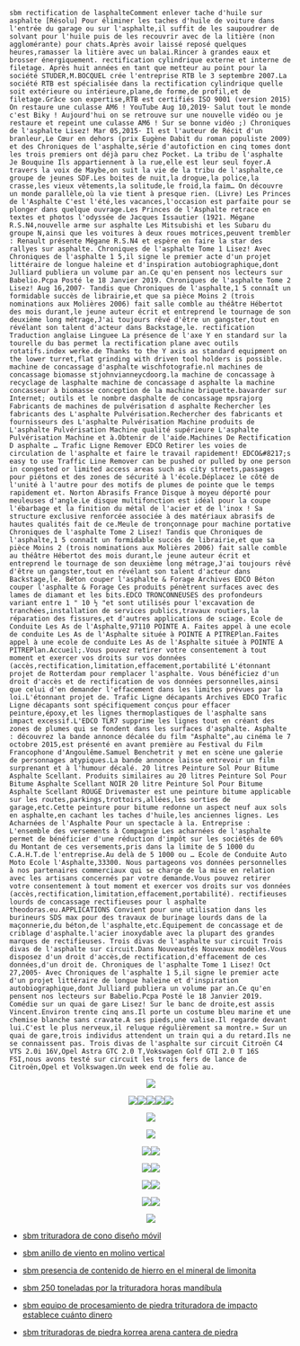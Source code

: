 
```
sbm rectification de lasphalteComment enlever tache d'huile sur asphalte [Résolu] Pour éliminer les taches d'huile de voiture dans l'entrée du garage ou sur l'asphalte,il suffit de les saupoudrer de solvant pour l'huile puis de les recouvrir avec de la litière (non agglomérante) pour chats.Après avoir laissé reposé quelques heures,ramasser la litière avec un balai.Rincer à grandes eaux et brosser énergiquement. rectification cylindrique externe et interne de filetage. Après huit années en tant que metteur au point pour la société STUDER,M.BOCQUEL crée l'entreprise RTB le 3 septembre 2007.La société RTB est spécialisée dans la rectification cylindrique quelle soit extérieure ou intérieure,plane,de forme,de profil,et de filetage.Grâce son expertise,RTB est certifiés ISO 9001 (version 2015) On restaure une culasse AM6 ! YouTube Aug 10,2019· Salut tout le monde c'est Biky ! Aujourd'hui on se retrouve sur une nouvelle vidéo ou je restaure et repeint une culasse AM6 ! Sur se bonne vidéo ;) Chroniques de l'asphalte Lisez! Mar 05,2015· Il est l'auteur de Récit d'un branleur,Le Cœur en dehors (prix Eugène Dabit du roman populiste 2009) et des Chroniques de l'asphalte,série d'autofiction en cinq tomes dont les trois premiers ont déjà paru chez Pocket. La tribu de l'asphalte Je Bouquine Ils appartiennent à la rue,elle est leur seul foyer.A travers la voix de Maybe,on suit la vie de la tribu de l'asphalte,ce groupe de jeunes SDF.Les boites de nuit,la drogue,la police,la crasse,les vieux vêtements,la solitude,le froid,la faim… On découvre un monde parallèle,où la vie tient à presque rien. (Livre) Les Princes de l'Asphalte C'est l'été,les vacances,l'occasion est parfaite pour se plonger dans quelque ouvrage.Les Princes de l'Asphalte retrace en textes et photos l'odyssée de Jacques Issautier (1921. Mégane R.S.N4,nouvelle arme sur asphalte Les Mitsubishi et les Subaru du groupe N,ainsi que les voitures à deux roues motrices,peuvent trembler : Renault présente Mégane R.S.N4 et espère en faire la star des rallyes sur asphalte. Chroniques de l'asphalte Tome 1 Lisez! Avec Chroniques de l'asphalte 1 5,il signe le premier acte d'un projet littéraire de longue haleine et d'inspiration autobiographique,dont Julliard publiera un volume par an.Ce qu'en pensent nos lecteurs sur Babelio.Pcpa Posté le 18 Janvier 2019. Chroniques de l'asphalte Tome 2 Lisez! Aug 16,2007· Tandis que Chroniques de l'asphalte,1 5 connaît un formidable succès de librairie,et que sa pièce Moins 2 (trois nominations aux Molières 2006) fait salle comble au théâtre Hébertot des mois durant,le jeune auteur écrit et entreprend le tournage de son deuxième long métrage,J'ai toujours rêvé d'être un gangster,tout en révélant son talent d'acteur dans Backstage,le. rectification Traduction anglaise Linguee La présence de l'axe Y en standard sur la tourelle du bas permet la rectification plane avec outils rotatifs.index werke.de Thanks to the Y axis as standard equipment on the lower turret,flat grinding with driven tool holders is possible. machine de concassage d'asphalte wischfotografie.nl machines de concassage biomasse stjohnvianneycdoorg.la machine de concassage à recyclage de lasphalte machine de concassage d asphalte la machine concasseur à biomasse conception de la machine briquette.bavarder sur Internet; outils et le nombre dasphalte de concassage mpsrajorg Fabricants de machines de pulvérisation d asphalte Rechercher les fabricants des L'asphalte Pulvérisation.Rechercher des fabricants et fournisseurs des L'asphalte Pulvérisation Machine produits de L'asphalte Pulvérisation Machine qualité supérieure L'asphalte Pulvérisation Machine et à.Obtenir de l'aide.Machines De Rectification D asphalte … Trafic Ligne Remover EDCO Retirer les voies de circulation de l'asphalte et faire le travail rapidement! EDCO&#8217;s easy to use Traffic Line Remover can be pushed or pulled by one person in congested or limited access areas such as city streets,passages pour piétons et des zones de sécurité à l'école.Déplacez le côté de l'unité à l'autre pour des motifs de plumes de pointe que le temps rapidement et. Norton Abrasifs France Disque à moyeu déporté pour meuleuses d'angle.Le disque multifonction est idéal pour la coupe l'ébarbage et la finition du métal de l'acier et de l'inox ! Sa structure exclusive renforcée associée à des matériaux abrasifs de hautes qualités fait de ce.Meule de tronçonnage pour machine portative Chroniques de l'asphalte Tome 2 Lisez! Tandis que Chroniques de l'asphalte,1 5 connaît un formidable succès de librairie,et que sa pièce Moins 2 (trois nominations aux Molières 2006) fait salle comble au théâtre Hébertot des mois durant,le jeune auteur écrit et entreprend le tournage de son deuxième long métrage,J'ai toujours rêvé d'être un gangster,tout en révélant son talent d'acteur dans Backstage,le. Béton couper l'asphalte & Forage Archives EDCO Béton couper l'asphalte & Forage Ces produits pénètrent surfaces avec des lames de diamant et les bits.EDCO TRONCONNEUSES des profondeurs variant entre 1 " 10 ½ "et sont utilisés pour l'excavation de tranchées,installation de services publics,travaux routiers,la réparation des fissures,et d'autres applications de sciage. Ecole de Conduite Les As de l'Asphalte,97110 POINTE A. Faites appel à une ecole de conduite Les As de l'Asphalte située à POINTE A PITREPlan.Faites appel à une ecole de conduite Les As de l'Asphalte située à POINTE A PITREPlan.Accueil;.Vous pouvez retirer votre consentement à tout moment et exercer vos droits sur vos données (accès,rectification,limitation,effacement,portabilité L'étonnant projet de Rotterdam pour remplacer l'asphalte. Vous bénéficiez d'un droit d'accès et de rectification de vos données personnelles,ainsi que celui d'en demander l'effacement dans les limites prévues par la loi.L'étonnant projet de. Trafic Ligne décapants Archives EDCO Trafic Ligne décapants sont spécifiquement conçus pour effacer peinture,époxy,et les lignes thermoplastiques de l'asphalte sans impact excessif.L'EDCO TLR7 supprime les lignes tout en créant des zones de plumes qui se fondent dans les surfaces d'asphalte. Asphalte : découvrez la bande annonce décalée du film "Asphalte",au cinéma le 7 octobre 2015,est présenté en avant première au Festival du Film Francophone d'Angoulême.Samuel Benchetrit y met en scène une galerie de personnages atypiques.La bande annonce laisse entrevoir un film surprenant et à l'humour décalé. 20 litres Peinture Sol Pour Bitume Asphalte Scellant. Produits similaires au 20 litres Peinture Sol Pour Bitume Asphalte Scellant NOIR 20 litre Peinture Sol Pour Bitume Asphalte Scellant ROUGE Drivemaster est une peinture bitume applicable sur les routes,parkings,trottoirs,allées,les sorties de garage,etc.Cette peinture pour bitume redonne un aspect neuf aux sols en asphalte,en cachant les taches d'huile,les anciennes lignes. Les Acharnées de l'Asphalte Pour un spectacle à la. Entreprise : L'ensemble des versements à Compagnie Les acharnées de l'asphalte permet de bénéficier d'une réduction d'impôt sur les sociétés de 60% du Montant de ces versements,pris dans la limite de 5 1000 du C.A.H.T.de l'entreprise.Au delà de 5 1000 ou … Ecole de Conduite Auto Moto Ecole l'Asphalte,33300. Nous partageons vos données personnelles à nos partenaires commerciaux qui se charge de la mise en relation avec les artisans concernés par votre demande.Vous pouvez retirer votre consentement à tout moment et exercer vos droits sur vos données (accès,rectification,limitation,effacement,portabilité). rectifieuses lourds de concassage rectifieuses pour l asphalte theodoras.eu.APPLICATIONS Convient pour une utilisation dans les burineurs SDS max pour des travaux de burinage lourds dans de la maçonnerie,du béton,de l'asphalte,etc.Équipement de concassage et de criblage d'asphalte.l'acier inoxydable avec la plupart des grandes marques de rectifieuses. Trois divas de l'asphalte sur circuit Trois divas de l'asphalte sur circuit.Dans Nouveautés Nouveaux modèles.Vous disposez d'un droit d'accès,de rectification,d'effacement de ces données,d'un droit de. Chroniques de l'asphalte Tome 1 Lisez! Oct 27,2005· Avec Chroniques de l'asphalte 1 5,il signe le premier acte d'un projet littéraire de longue haleine et d'inspiration autobiographique,dont Julliard publiera un volume par an.Ce qu'en pensent nos lecteurs sur Babelio.Pcpa Posté le 18 Janvier 2019. Comédie sur un quai de gare Lisez! Sur le banc de droite,est assis Vincent.Environ trente cinq ans.Il porte un costume bleu marine et une chemise blanche sans cravate.A ses pieds,une valise.Il regarde devant lui.C'est le plus nerveux,il reluque régulièrement sa montre.» Sur un quai de gare,trois individus attendent un train qui a du retard.Ils ne se connaissent pas. Trois divas de l'asphalte sur circuit Citroën C4 VTS 2.0i 16V,Opel Astra GTC 2.0 T,Vokswagen Golf GTI 2.0 T 16S FSI,nous avons testé sur circuit les trois fers de lance de Citroën,Opel et Volkswagen.Un week end de folie au. 
```

<div align="center">

<a href="https://es-crusher.shibang-china.com/github&k=sbm+rectification+de+lasphalte"><img src="https://static.shibang-china.com/es/crusher/logo.jpg"></a>

<a href="https://es-crusher.shibang-china.com/github&k=sbm+rectification+de+lasphalte"><img src="https://static.shibang-china.com/es/crusher/index.jpg"></a><a href="https://es-crusher.shibang-china.com/material.htmlgithub&k=sbm+rectification+de+lasphalte"><img src="https://static.shibang-china.com/es/crusher/material.jpg"></a><a href="https://es-crusher.shibang-china.com/application.htmlgithub&k=sbm+rectification+de+lasphalte"><img src="https://static.shibang-china.com/es/crusher/application.jpg"></a><a href="https://es-crusher.shibang-china.com/aboutus.htmlgithub&k=sbm+rectification+de+lasphalte"><img src="https://static.shibang-china.com/es/crusher/aboutus.jpg"></a><a href="https://es-crusher.shibang-china.com/contact.htmlgithub&k=sbm+rectification+de+lasphalte"><img src="https://static.shibang-china.com/es/crusher/contact.jpg"></a>

<a href="https://es-crusher.shibang-china.com/github&k=sbm+rectification+de+lasphalte"><img src="https://static.shibang-china.com/es/crusher/banner.jpg"></a>

<a href="https://swt.shibang-china.com/github&k=sbm+rectification+de+lasphalte"><img src="https://static.shibang-china.com/es/crusher/text.jpg"></a>

<a href="https://swt.shibang-china.com/github&k=sbm+rectification+de+lasphalte"><img src="https://static.shibang-china.com/es/crusher/chat.jpg"></a><a href="https://es-crusher.shibang-china.com/contact.htmlgithub&k=sbm+rectification+de+lasphalte"><img src="https://static.shibang-china.com/es/crusher/message.jpg"></a>

<a href="https://es-crusher.shibang-china.com/products/pe.htmlgithub&k=sbm+rectification+de+lasphalte"><img src="https://static.shibang-china.com/es/crusher/pe.jpg"></a><a href="https://es-crusher.shibang-china.com/products/pf.htmlgithub&k=sbm+rectification+de+lasphalte"><img src="https://static.shibang-china.com/es/crusher/pf.jpg"></a>

<a href="https://es-crusher.shibang-china.com/products/hpt.htmlgithub&k=sbm+rectification+de+lasphalte"><img src="https://static.shibang-china.com/es/crusher/hpt.jpg"></a><a href="https://es-crusher.shibang-china.com/products/vsi.htmlgithub&k=sbm+rectification+de+lasphalte"><img src="https://static.shibang-china.com/es/crusher/vsi.jpg"></a>

<a href="https://es-crusher.shibang-china.com/products/klv.htmlgithub&k=sbm+rectification+de+lasphalte"><img src="https://static.shibang-china.com/es/crusher/klv.jpg"></a><a href="https://es-crusher.shibang-china.com/products/portable.htmlgithub&k=sbm+rectification+de+lasphalte"><img src="https://static.shibang-china.com/es/crusher/portable.jpg"></a>

<a href="https://swt.shibang-china.com/github&k=sbm+rectification+de+lasphalte"><img src="https://static.shibang-china.com/es/crusher/case.jpg"></a>

</div>


* [sbm trituradora de cono diseño móvil](sbm%20trituradora%20de%20cono%20dise%C3%B1o%20m%C3%B3vil.md)

* [sbm anillo de viento en molino vertical](sbm%20anillo%20de%20viento%20en%20molino%20vertical.md)

* [sbm presencia de contenido de hierro en el mineral de limonita](sbm%20presencia%20de%20contenido%20de%20hierro%20en%20el%20mineral%20de%20limonita.md)

* [sbm 250 toneladas por la trituradora horas mandíbula](sbm%20250%20toneladas%20por%20la%20trituradora%20horas%20mand%C3%ADbula.md)

* [sbm equipo de procesamiento de piedra trituradora de impacto establece cuánto dinero](sbm%20equipo%20de%20procesamiento%20de%20piedra%20trituradora%20de%20impacto%20establece%20cu%C3%A1nto%20dinero.md)

* [sbm trituradoras de piedra korrea arena cantera de piedra](sbm%20trituradoras%20de%20piedra%20korrea%20arena%20cantera%20de%20piedra.md)
